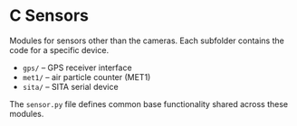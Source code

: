 # C Sensors

Modules for sensors other than the cameras. Each subfolder contains the code for a specific device.

- `gps/` – GPS receiver interface
- `met1/` – air particle counter (MET1)
- `sita/` – SITA serial device

The `sensor.py` file defines common base functionality shared across these modules.
